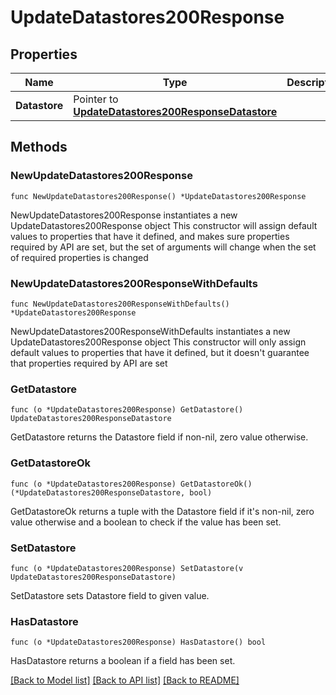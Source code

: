 # UpdateDatastores200Response

## Properties

Name | Type | Description | Notes
------------ | ------------- | ------------- | -------------
**Datastore** | Pointer to [**UpdateDatastores200ResponseDatastore**](UpdateDatastores200ResponseDatastore.md) |  | [optional] 

## Methods

### NewUpdateDatastores200Response

`func NewUpdateDatastores200Response() *UpdateDatastores200Response`

NewUpdateDatastores200Response instantiates a new UpdateDatastores200Response object
This constructor will assign default values to properties that have it defined,
and makes sure properties required by API are set, but the set of arguments
will change when the set of required properties is changed

### NewUpdateDatastores200ResponseWithDefaults

`func NewUpdateDatastores200ResponseWithDefaults() *UpdateDatastores200Response`

NewUpdateDatastores200ResponseWithDefaults instantiates a new UpdateDatastores200Response object
This constructor will only assign default values to properties that have it defined,
but it doesn't guarantee that properties required by API are set

### GetDatastore

`func (o *UpdateDatastores200Response) GetDatastore() UpdateDatastores200ResponseDatastore`

GetDatastore returns the Datastore field if non-nil, zero value otherwise.

### GetDatastoreOk

`func (o *UpdateDatastores200Response) GetDatastoreOk() (*UpdateDatastores200ResponseDatastore, bool)`

GetDatastoreOk returns a tuple with the Datastore field if it's non-nil, zero value otherwise
and a boolean to check if the value has been set.

### SetDatastore

`func (o *UpdateDatastores200Response) SetDatastore(v UpdateDatastores200ResponseDatastore)`

SetDatastore sets Datastore field to given value.

### HasDatastore

`func (o *UpdateDatastores200Response) HasDatastore() bool`

HasDatastore returns a boolean if a field has been set.


[[Back to Model list]](../README.md#documentation-for-models) [[Back to API list]](../README.md#documentation-for-api-endpoints) [[Back to README]](../README.md)



